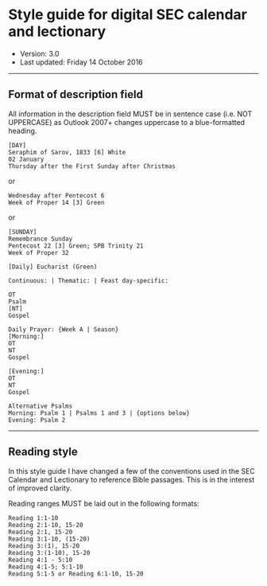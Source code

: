 # Style guide for digital SEC calendar and lectionary

* Version: 3.0
* Last updated: Friday 14 October 2016

---

## Format of description field

All information in the description field MUST be in
sentence case (i.e. NOT UPPERCASE) as Outlook 2007+ changes 
uppercase to a blue-formatted heading.

```
[DAY]
Seraphim of Sarov, 1833 [6] White
02 January
Thursday after the First Sunday after Christmas
```

or

```
Wednesday after Pentecost 6
Week of Proper 14 [3] Green
```

or

```
[SUNDAY]
Remembrance Sunday
Pentecost 22 [3] Green; SPB Trinity 21
Week of Proper 32

[Daily] Eucharist (Green)

Continuous: | Thematic: | Feast day-specific:

OT
Psalm
[NT]
Gospel

Daily Prayer: {Week A | Season}
[Morning:]
OT
NT
Gospel

[Evening:]
OT
NT
Gospel

Alternative Psalms
Morning: Psalm 1 | Psalms 1 and 3 | {options below}
Evening: Psalm 2
```




---
## Reading style

In this style guide I have changed a few of the conventions used in the SEC Calendar and Lectionary to reference Bible passages. This is in the interest of improved clarity.

Reading ranges MUST be laid out in the following formats:

```
Reading 1:1-10
Reading 2:1-10, 15-20
Reading 2:1, 15-20
Reading 3:1-10, (15-20)
Reading 3:(1), 15-20
Reading 3:(1-10), 15-20
Reading 4:1 - 5:10
Reading 4:1-5; 5:1-10
Reading 5:1-5 or Reading 6:1-10, 15-20
```
